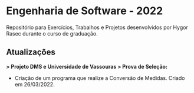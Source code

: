 # Engenharia de Software - 2022

Repositório para Exercícios, Trabalhos e Projetos desenvolvidos por Hygor Rasec durante o curso de graduação.

## Atualizações

**> Projeto DMS e Universidade de Vassouras > Prova de Seleção:**
 - Criação de um programa que realize a Conversão de Medidas. Criado em 26/03/2022.